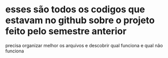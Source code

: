 # esses são todos os codigos que estavam no github sobre o projeto feito pelo semestre anterior

precisa organizar melhor os arquivos e descobrir qual funciona e qual não funciona

